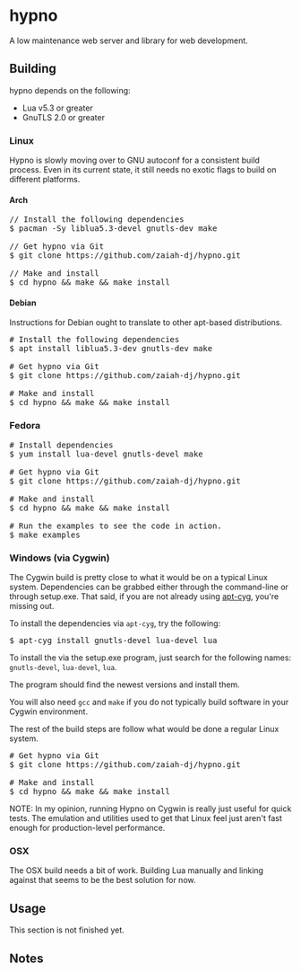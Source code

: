 # hypno

A low maintenance web server and library for web development.


## Building

hypno depends on the following:

- Lua v5.3 or greater
- GnuTLS 2.0 or greater


### Linux

Hypno is slowly moving over to GNU autoconf for a consistent build process.
Even in its current state, it still needs no exotic flags to build on
different platforms.

#### Arch

<pre>
// Install the following dependencies
$ pacman -Sy liblua5.3-devel gnutls-dev make

// Get hypno via Git
$ git clone https://github.com/zaiah-dj/hypno.git

// Make and install
$ cd hypno && make && make install
</pre>

#### Debian 

Instructions for Debian ought to translate to other apt-based distributions.

<pre>
# Install the following dependencies
$ apt install liblua5.3-dev gnutls-dev make

# Get hypno via Git
$ git clone https://github.com/zaiah-dj/hypno.git

# Make and install
$ cd hypno && make && make install
</pre>

### Fedora

<pre>
# Install dependencies
$ yum install lua-devel gnutls-devel make

# Get hypno via Git
$ git clone https://github.com/zaiah-dj/hypno.git

# Make and install
$ cd hypno && make && make install

# Run the examples to see the code in action.
$ make examples
</pre>


### Windows (via Cygwin)

The Cygwin build is pretty close to what it would be on a typical
Linux system.  Dependencies can be grabbed either through the command-line
or through setup.exe.  That said, if you are not already using 
<a href="https://github.com/transcode-open/apt-cyg">apt-cyg</a>, 
you're missing out.

To install the dependencies via `apt-cyg`, try the following:
<pre>
$ apt-cyg install gnutls-devel lua-devel lua
</pre>

To install the via the setup.exe program, just search for the following
names: `gnutls-devel`, `lua-devel`, `lua`.

The program should find the newest versions and install them.

You will also need `gcc` and `make` if you do not typically build software
in your Cygwin environment. 

The rest of the build steps are follow what would be done a regular Linux
system.

<pre>
# Get hypno via Git
$ git clone https://github.com/zaiah-dj/hypno.git

# Make and install
$ cd hypno && make && make install
</pre>

NOTE: In my opinion, running Hypno on Cygwin is really just
useful for quick tests.  The emulation and utilities used to get that
Linux feel just aren't fast enough for production-level performance.


### OSX

The OSX build needs a bit of work.   Building Lua manually and linking against
that seems to be the best solution for now.




<!-- ## Using the CLI -->
<!--  -->
<!-- Hypno can create its own application directories like other big frameworks.  It's usage is something like this: -->
<!--  -->
<!-- Flags                 | Function -->
<!-- -----                 | -------- -->
<!-- -c, --create [dir]    | Create a new application directory here. -->
<!-- -e, --eat [url]       | Feed this a certain URL and see how it evaluates. -->
<!-- -l, --list            | List all sites and their statuses. -->
<!-- -a, --at [dir]        | Create a new application directory here. -->
<!-- -n, --name [name]     | Use this as a site name. -->
<!-- -d, --domain [domain] | Use this domain. -->
<!-- -v, --verbose         | Be verbose. -->
<!-- -h, --help            | Show help and quit. -->
<!--  -->
<!-- So, if I want to create a new site that can be served from anywhere, this command would let that happen. -->


## Usage

This section is not finished yet.


<!-- ## Rationale -->
<!--  -->
<!-- Why Build Another Server? -->
<!-- ------------------------- -->
<!-- This was built as a cleaner answer to web frameworks written with Node.js, PHP, Lucee or other popular tools.  I wanted something simple to build which didn't require lots of dependencies.  -->
<!--  -->
<!-- The process of serving sites boils down to:  -->
<!-- - opening a socket -->
<!-- - parsing a message -->
<!-- - generating a response -->
<!-- - sending the message back to the requestor -->
<!-- - closing the socket -->
<!--  -->
<!-- Knowing this, I figured that there must be a better way to go about it than what we have today. -->
<!--  -->
<!--  -->
<!-- Why use Lua? -->
<!-- ------------ -->
<!-- - Lua builds fine on OSX and Linux. -->
<!-- - Packages and extensinons for Lua are available everywhere for a variety of operating systems. -->
<!-- - Lua is interpreted. -->
<!-- - Lua is fast. -->
<!-- - Most union and set primitives are already written (with the exception of sort, extract and map)  -->
<!-- - Pretty easy to bind C to Lua.   -->
<!-- - Pretty easy to embed Lua into C, doing the same with PHP or Python requires a bit more legwork. -->
<!-- - Lua relies heavily on the tables, a single unified data structure that is appealing to beginners and professionals alike. -->
<!--  -->
<!--  -->
<!-- Why not Javascript? -->
<!-- ------------------- -->
<!-- - Javascript has become overly complicated over the years. -->
<!-- - For all of the things the language offers, it still manages not to ship with filesystem or database primitives. -->
<!-- - I have started to like Javascript less and less the longer I spend doing web development. -->
<!-- - Tooling, type safety and optimization all seem to be afterthoughts and only can be implemented through the use of third party libraries.  (There isn't even a real syntax checker outside of the browser.) -->
<!-- - Only one library exists that makes Javascript easy to bind to C (duktape - which is great!) -->



## Notes
